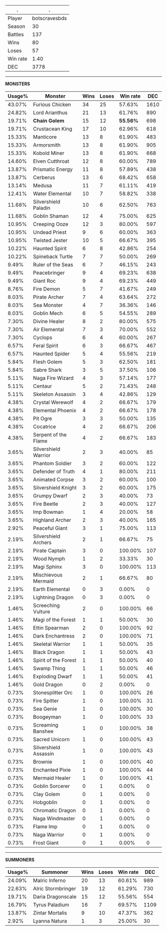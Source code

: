 .|.
|-|-
Player|botscravesbds
Season|30
Battles|137
Wins|80
Loses|57
Win rate|1.40
DEC|3778

---
**MONSTERS**

Usage%|Monster|Wins|Loses|Win rate|DEC|
-|-|-|-|-|-|
43.07%|Furious Chicken|34|25|57.63%|1610|
24.82%|Lord Arianthus|21|13|61.76%|890|
19.71%|**Chain Golem**|15|12|**55.56%**|698|
19.71%|Crustacean King|17|10|62.96%|618|
15.33%|Manticore|13|8|61.90%|483|
15.33%|Armorsmith|13|8|61.90%|905|
15.33%|Kobold Miner|13|8|61.90%|668|
14.60%|Elven Cutthroat|12|8|60.00%|789|
13.87%|Prismatic Energy|11|8|57.89%|438|
13.87%|Cerberus|13|6|68.42%|658|
13.14%|Medusa|11|7|61.11%|419|
12.41%|Water Elemental|10|7|58.82%|338|
11.68%|Silvershield Paladin|10|6|62.50%|763|
11.68%|Goblin Shaman|12|4|75.00%|625|
10.95%|Creeping Ooze|12|3|80.00%|597|
10.95%|Undead Priest|9|6|60.00%|363|
10.95%|Twisted Jester|10|5|66.67%|395|
10.22%|Haunted Spirit|6|8|42.86%|254|
10.22%|Spineback Turtle|7|7|50.00%|269|
9.49%|Ruler of the Seas|6|7|46.15%|243|
9.49%|Peacebringer|9|4|69.23%|638|
9.49%|Giant Roc|9|4|69.23%|449|
8.76%|Fire Demon|5|7|41.67%|249|
8.03%|Pirate Archer|7|4|63.64%|272|
8.03%|Sea Monster|4|7|36.36%|146|
8.03%|Goblin Mech|6|5|54.55%|289|
7.30%|Divine Healer|8|2|80.00%|575|
7.30%|Air Elemental|7|3|70.00%|552|
7.30%|Cyclops|6|4|60.00%|267|
6.57%|Feral Spirit|6|3|66.67%|467|
6.57%|Haunted Spider|5|4|55.56%|219|
5.84%|Flesh Golem|5|3|62.50%|181|
5.84%|Sabre Shark|3|5|37.50%|106|
5.11%|Naga Fire Wizard|4|3|57.14%|177|
5.11%|Centaur|5|2|71.43%|248|
5.11%|Skeleton Assassin|3|4|42.86%|129|
4.38%|Crystal Werewolf|4|2|66.67%|179|
4.38%|Elemental Phoenix|4|2|66.67%|178|
4.38%|Pit Ogre|3|3|50.00%|135|
4.38%|Cocatrice|4|2|66.67%|206|
4.38%|Serpent of the Flame|4|2|66.67%|183|
3.65%|Silvershield Warrior|2|3|40.00%|85|
3.65%|Phantom Soldier|3|2|60.00%|122|
3.65%|Defender of Truth|4|1|80.00%|211|
3.65%|Animated Corpse|3|2|60.00%|100|
3.65%|Silvershield Knight|3|2|60.00%|175|
3.65%|Grumpy Dwarf|2|3|40.00%|73|
3.65%|Fire Beetle|2|3|40.00%|127|
3.65%|Imp Bowman|1|4|20.00%|58|
3.65%|Highland Archer|2|3|40.00%|165|
2.92%|Peaceful Giant|3|1|75.00%|113|
2.19%|Silvershield Archers|2|1|66.67%|75|
2.19%|Pirate Captain|3|0|100.00%|107|
2.19%|Wood Nymph|1|2|33.33%|30|
2.19%|Magi Sphinx|3|0|100.00%|113|
2.19%|Mischievous Mermaid|2|1|66.67%|80|
2.19%|Earth Elemental|0|3|0.00%|0|
2.19%|Lightning Dragon|0|3|0.00%|0|
1.46%|Screeching Vulture|2|0|100.00%|66|
1.46%|Magi of the Forest|1|1|50.00%|30|
1.46%|Ettin Spearman|2|0|100.00%|92|
1.46%|Dark Enchantress|2|0|100.00%|71|
1.46%|Skeletal Warrior|1|1|50.00%|35|
1.46%|Black Dragon|1|1|50.00%|43|
1.46%|Spirit of the Forest|1|1|50.00%|40|
1.46%|Swamp Thing|1|1|50.00%|46|
1.46%|Exploding Dwarf|1|1|50.00%|41|
1.46%|Gold Dragon|0|2|0.00%|0|
0.73%|Stonesplitter Orc|1|0|100.00%|26|
0.73%|Fire Spitter|1|0|100.00%|31|
0.73%|Sea Genie|1|0|100.00%|30|
0.73%|Boogeyman|1|0|100.00%|33|
0.73%|Screaming Banshee|1|0|100.00%|38|
0.73%|Sacred Unicorn|1|0|100.00%|43|
0.73%|Silvershield Assassin|1|0|100.00%|43|
0.73%|Brownie|1|0|100.00%|40|
0.73%|Enchanted Pixie|1|0|100.00%|44|
0.73%|Mermaid Healer|1|0|100.00%|41|
0.73%|Goblin Sorcerer|0|1|0.00%|0|
0.73%|Clay Golem|0|1|0.00%|0|
0.73%|Hobgoblin|0|1|0.00%|0|
0.73%|Chromatic Dragon|0|1|0.00%|0|
0.73%|Naga Windmaster|0|1|0.00%|0|
0.73%|Flame Imp|0|1|0.00%|0|
0.73%|Naga Warrior|0|1|0.00%|0|
0.73%|Frost Giant|0|1|0.00%|0|

---
**SUMMONERS**

Usage%|Summoner|Wins|Loses|Win rate|DEC|
-|-|-|-|-|-|
24.09%|Malric Inferno|20|13|60.61%|989|
22.63%|Alric Stormbringer|19|12|61.29%|730|
19.71%|Daria Dragonscale|15|12|55.56%|554|
16.79%|Tyrus Paladium|16|7|69.57%|1109|
13.87%|Zintar Mortalis|9|10|47.37%|362|
2.92%|Lyanna Natura|1|3|25.00%|30|
